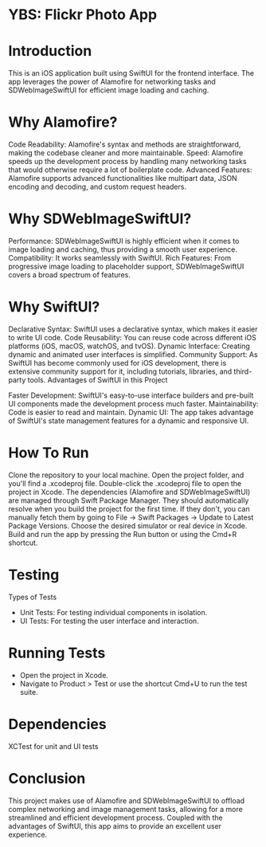 # YBS: Flickr Photo App

# Introduction

This is an iOS application built using SwiftUI for the frontend interface. The app leverages the power of Alamofire for networking tasks and SDWebImageSwiftUI for efficient image loading and caching.

# Why Alamofire?

Code Readability: Alamofire's syntax and methods are straightforward, making the codebase cleaner and more maintainable.
Speed: Alamofire speeds up the development process by handling many networking tasks that would otherwise require a lot of boilerplate code.
Advanced Features: Alamofire supports advanced functionalities like multipart data, JSON encoding and decoding, and custom request headers.

# Why SDWebImageSwiftUI?

Performance: SDWebImageSwiftUI is highly efficient when it comes to image loading and caching, thus providing a smooth user experience.
Compatibility: It works seamlessly with SwiftUI.
Rich Features: From progressive image loading to placeholder support, SDWebImageSwiftUI covers a broad spectrum of features.

# Why SwiftUI?

Declarative Syntax: SwiftUI uses a declarative syntax, which makes it easier to write UI code.
Code Reusability: You can reuse code across different iOS platforms (iOS, macOS, watchOS, and tvOS).
Dynamic Interface: Creating dynamic and animated user interfaces is simplified.
Community Support: As SwiftUI has become commonly used for iOS development, there is extensive community support for it, including tutorials, libraries, and third-party tools.
Advantages of SwiftUI in this Project

Faster Development: SwiftUI's easy-to-use interface builders and pre-built UI components made the development process much faster.
Maintainability: Code is easier to read and maintain.
Dynamic UI: The app takes advantage of SwiftUI's state management features for a dynamic and responsive UI.

# How To Run

Clone the repository to your local machine.
Open the project folder, and you'll find a .xcodeproj file.
Double-click the .xcodeproj file to open the project in Xcode.
The dependencies (Alamofire and SDWebImageSwiftUI) are managed through Swift Package Manager. They should automatically resolve when you build the project for the first time. If they don't, you can manually fetch them by going to File -> Swift Packages -> Update to Latest Package Versions.
Choose the desired simulator or real device in Xcode.
Build and run the app by pressing the Run button or using the Cmd+R shortcut.

# Testing

Types of Tests
* Unit Tests: For testing individual components in isolation.
* UI Tests: For testing the user interface and interaction.

# Running Tests
* Open the project in Xcode.
* Navigate to Product > Test or use the shortcut Cmd+U to run the test suite.
  
# Dependencies
XCTest for unit and UI tests

# Conclusion

This project makes use of Alamofire and SDWebImageSwiftUI to offload complex networking and image management tasks, allowing for a more streamlined and efficient development process. Coupled with the advantages of SwiftUI, this app aims to provide an excellent user experience.
